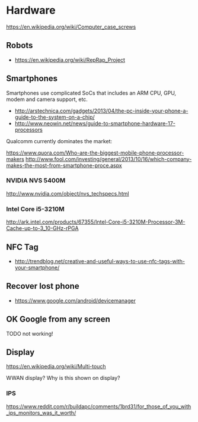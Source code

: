 # Hardware

https://en.wikipedia.org/wiki/Computer_case_screws

## Robots

- <https://en.wikipedia.org/wiki/RepRap_Project>

## Smartphones

Smartphones use complicated SoCs that includes an ARM CPU, GPU, modem and camera support, etc.

- <http://arstechnica.com/gadgets/2013/04/the-pc-inside-your-phone-a-guide-to-the-system-on-a-chip/>
- <http://www.neowin.net/news/guide-to-smartphone-hardware-17-processors>

Qualcomm currently dominates the market:

<https://www.quora.com/Who-are-the-biggest-mobile-phone-processor-makers>
<http://www.fool.com/investing/general/2013/10/16/which-company-makes-the-most-from-smartphone-proce.aspx>


### NVIDIA NVS 5400M

http://www.nvidia.com/object/nvs_techspecs.html

### Intel Core i5-3210M

http://ark.intel.com/products/67355/Intel-Core-i5-3210M-Processor-3M-Cache-up-to-3_10-GHz-rPGA

## NFC Tag

- <http://trendblog.net/creative-and-useful-ways-to-use-nfc-tags-with-your-smartphone/>

## Recover lost phone

- <https://www.google.com/android/devicemanager>

## OK Google from any screen

TODO not working!

## Display

https://en.wikipedia.org/wiki/Multi-touch

WWAN display? Why is this shown on display?

### IPS

https://www.reddit.com/r/buildapc/comments/1brd31/for_those_of_you_with_ips_monitors_was_it_worth/

